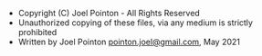  * Copyright (C) Joel Pointon - All Rights Reserved
 * Unauthorized copying of these files, via any medium is strictly prohibited
 * Written by Joel Pointon <pointon.joel@gmail.com>, May 2021
